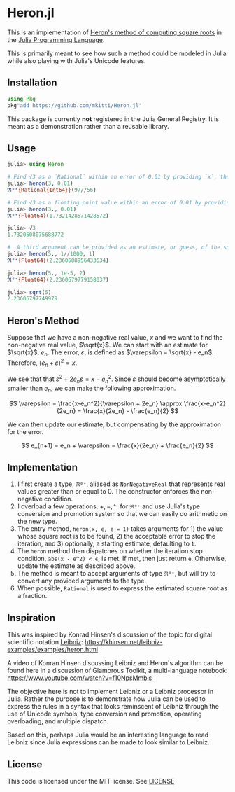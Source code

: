 # Heron.jl

This is an implementation of [Heron's method of computing square roots](https://en.wikipedia.org/wiki/Methods_of_computing_square_roots#Babylonian_method) in the [Julia Programming Language](https://www.julialang.org).

This is primarily meant to see how such a method could be modeled in Julia while also playing with Julia's Unicode features.

## Installation

```julia
using Pkg
pkg"add https://github.com/mkitti/Heron.jl"
```

This package is currently **not** registered in the Julia General Registry. It is meant as a demonstration rather than a reusable library.

## Usage

```julia
julia> using Heron

# Find √3 as a `Rational` within an error of 0.01 by providing `x`, the first argument, as an `Integer`
julia> heron(3, 0.01)
ℜ⁰⁺{Rational{Int64}}(97//56)

# Find √3 as a floating point value within an error of 0.01 by providing `x` as an floating point value.
julia> heron(3., 0.01)
ℜ⁰⁺{Float64}(1.7321428571428572)

julia> √3
1.7320508075688772

#  A third argument can be provided as an estimate, or guess, of the square root value.
julia> heron(5., 1//1000, 1)
ℜ⁰⁺{Float64}(2.2360688956433634)

julia> heron(5., 1e-5, 2)
ℜ⁰⁺{Float64}(2.2360679779158037)

julia> sqrt(5)
2.23606797749979
```

## Heron's Method

Suppose that we have a non-negative real value, $x$ and we want to find the non-negative real value, $\sqrt{x}$. We can start with an estimate for $\sqrt{x}$, $e_n$.
The error, $\varepsilon$, is defined as $\varepsilon = \sqrt{x} - e_n$. Therefore, $(e_n + \varepsilon)^2 = x$.

We see that that $\varepsilon^2 + 2e_n \varepsilon = x - e_n^2$. Since $\varepsilon$ should become asymptotically smaller than $e_n$, we can make the following approximation.

$$ 
\varepsilon = \frac{x-e_n^2}{\varepsilon + 2e_n} \approx  \frac{x-e_n^2}{2e_n} = \frac{x}{2e_n} - \frac{e_n}{2} 
$$

We can then update our estimate, but compensating by the approximation for the error.

$$ 
e_{n+1} = e_n + \varepsilon = \frac{x}{2e_n} + \frac{e_n}{2} 
$$

## Implementation

1. I first create a type, `ℜ⁰⁺`, aliased as `NonNegativeReal` that represents real values greater than or equal to 0. The constructor enforces the non-negative condition.
2. I overload a few operations, $+, -, \^{}\,\,$  for `ℜ⁰⁺` and use Julia's type conversion and promotion system so that we can easily do arithmetic on the new type.
3. The entry method, `heron(x, ϵ, e = 1)` takes arguments for 1) the value whose square root is to be found, 2) the acceptable error to stop the iteration, and 3) optionally, a starting estimate, defaulting to `1`.
4. The `heron` method then dispatches on whether the iteration stop condition, `abs(x - e^2) < ϵ`, is met. If met, then just return `e`. Otherwise, update the estimate as described above.
5. The method is meant to accept arguments  of type `ℜ⁰⁺`, but will try to convert any provided arguments to the type.
6. When possible, `Rational` is used to express the estimated square root as a fraction.

## Inspiration

This was inspired by Konrad Hinsen's discussion of the topic for digital scientific notation [Leibniz](https://khinsen.net/leibniz-examples/):
https://khinsen.net/leibniz-examples/examples/heron.html

A video of Konran Hinsen discussing Leibniz and Heron's algorithm can be found here in a discussion of Glamorous Toolkit, a multi-language notebook:
https://www.youtube.com/watch?v=f10NpsMmbis

The objective here is not to implement Leibniz or a Leibniz processor in Julia. Rather the purpose is to demonstrate how Julia can be used to express the rules in a syntax that looks reminscent of Leibniz through the use of Unicode symbols, type conversion and promotion, operating overloading, and multiple dispatch.

Based on this, perhaps Julia would be an interesting language to read Leibniz since Julia expressions can be made to look similar to Leibniz.

## License

This code is licensed under the MIT license. See [LICENSE](LICENSE)